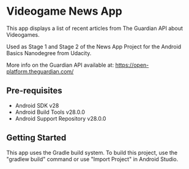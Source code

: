# Videogame News App

This app displays a list of recent articles from The Guardian API about Videogames.

Used as Stage 1 and Stage 2 of the News App Project for the Android Basics Nanodegree from Udacity.

More info on the Guardian API available at:
https://open-platform.theguardian.com/

Pre-requisites
--------------

- Android SDK v28
- Android Build Tools v28.0.0
- Android Support Repository v28.0.0

Getting Started
---------------

This app uses the Gradle build system. To build this project, use the
"gradlew build" command or use "Import Project" in Android Studio.
